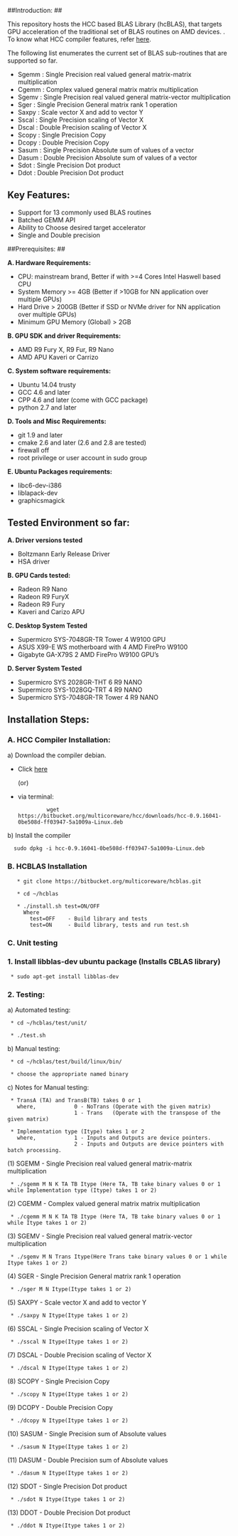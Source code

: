 ##Introduction: ##

This repository hosts the HCC based BLAS Library (hcBLAS), that targets GPU acceleration of the traditional set of BLAS routines on AMD devices. . To know what HCC compiler features, refer [here](https://bitbucket.org/multicoreware/hcc/wiki/Home). 


The following list enumerates the current set of BLAS sub-routines that are supported so far. 

* Sgemm  : Single Precision real valued general matrix-matrix multiplication
* Cgemm  : Complex valued general matrix matrix multiplication
* Sgemv  : Single Precision real valued general matrix-vector multiplication
* Sger   : Single Precision General matrix rank 1 operation
* Saxpy  : Scale vector X and add to vector Y
* Sscal  : Single Precision scaling of Vector X 
* Dscal  : Double Precision scaling of Vector X
* Scopy  : Single Precision Copy 
* Dcopy  : Double Precision Copy
* Sasum : Single Precision Absolute sum of values of a vector
* Dasum : Double Precision Absolute sum of values of a vector
* Sdot  : Single Precision Dot product
* Ddot  : Double Precision Dot product

## Key Features: ##

* Support for 13 commonly used BLAS routines
* Batched GEMM API
* Ability to Choose desired target accelerator
* Single and Double precision


##Prerequisites: ##

**A. Hardware Requirements:**

* CPU: mainstream brand, Better if with >=4 Cores Intel Haswell based CPU 
* System Memory >= 4GB (Better if >10GB for NN application over multiple GPUs)
* Hard Drive > 200GB (Better if SSD or NVMe driver  for NN application over multiple GPUs)
* Minimum GPU Memory (Global) > 2GB

**B. GPU SDK and driver Requirements:**

* AMD R9 Fury X, R9 Fur, R9 Nano
* AMD APU Kaveri or Carrizo

**C. System software requirements:**

* Ubuntu 14.04 trusty
* GCC 4.6 and later
* CPP 4.6 and later (come with GCC package)
* python 2.7 and later


**D. Tools and Misc Requirements:**

* git 1.9 and later
* cmake 2.6 and later (2.6 and 2.8 are tested)
* firewall off
* root privilege or user account in sudo group


**E. Ubuntu Packages requirements:**

* libc6-dev-i386
* liblapack-dev
* graphicsmagick


## Tested Environment so far: 

**A. Driver versions tested**  

* Boltzmann Early Release Driver 
* HSA driver

**B. GPU Cards tested:**

* Radeon R9 Nano
* Radeon R9 FuryX 
* Radeon R9 Fury 
* Kaveri and Carizo APU

**C. Desktop System Tested**

* Supermicro SYS-7048GR-TR  Tower 4 W9100 GPU
* ASUS X99-E WS motherboard with 4 AMD FirePro W9100
* Gigabyte GA-X79S 2 AMD FirePro W9100 GPU’s

**D. Server System Tested**

* Supermicro SYS 2028GR-THT  6 R9 NANO
* Supermicro SYS-1028GQ-TRT 4 R9 NANO
* Supermicro SYS-7048GR-TR Tower 4 R9 NANO


## Installation Steps:   

### A. HCC Compiler Installation: 

a) Download the compiler debian.

* Click [here](https://bitbucket.org/multicoreware/hcc/downloads/hcc-0.9.16041-0be508d-ff03947-5a1009a-Linux.deb)

   (or)

* via terminal: 

               wget https://bitbucket.org/multicoreware/hcc/downloads/hcc-0.9.16041-0be508d-ff03947-5a1009a-Linux.deb 


b) Install the compiler
 
      sudo dpkg -i hcc-0.9.16041-0be508d-ff03947-5a1009a-Linux.deb
      
    
### B. HCBLAS Installation 
   
       * git clone https://bitbucket.org/multicoreware/hcblas.git 

       * cd ~/hcblas

       * ./install.sh test=ON/OFF 
         Where
           test=OFF    - Build library and tests
           test=ON     - Build library, tests and run test.sh

       
### C. Unit testing

### 1. Install libblas-dev ubuntu package (Installs CBLAS library)

     * sudo apt-get install libblas-dev

### 2. Testing:
    
a) Automated testing:

     * cd ~/hcblas/test/unit/
     
     * ./test.sh
     
b) Manual testing:

     * cd ~/hcblas/test/build/linux/bin/
     
     * choose the appropriate named binary 
     
c) Notes for Manual testing:
     
     * TransA (TA) and TransB(TB) takes 0 or 1
       where,            0 - NoTrans (Operate with the given matrix)
                         1 - Trans   (Operate with the transpose of the given matrix)
                         
     * Implementation type (Itype) takes 1 or 2
       where,            1 - Inputs and Outputs are device pointers.
                         2 - Inputs and Outputs are device pointers with batch processing.
     
  (1) SGEMM - Single Precision real valued general matrix-matrix multiplication 
     
     * ./sgemm M N K TA TB Itype (Here TA, TB take binary values 0 or 1 while Implementation type (Itype) takes 1 or 2)
  
  (2) CGEMM - Complex valued general matrix matrix multiplication

     * ./cgemm M N K TA TB Itype (Here TA, TB take binary values 0 or 1 while Itype takes 1 or 2)

  (3) SGEMV - Single Precision real valued general matrix-vector multiplication
       
     * ./sgemv M N Trans Itype(Here Trans take binary values 0 or 1 while Itype takes 1 or 2)

  (4) SGER - Single Precision General matrix rank 1 operation
 
     * ./sger M N Itype(Itype takes 1 or 2)

  (5) SAXPY - Scale vector X and add to vector Y
    
     * ./saxpy N Itype(Itype takes 1 or 2)

  (6) SSCAL - Single Precision scaling of Vector X 
  
     * ./sscal N Itype(Itype takes 1 or 2)

  (7) DSCAL - Double Precision scaling of Vector X
   
     * ./dscal N Itype(Itype takes 1 or 2)
 
  (8) SCOPY - Single Precision Copy 

     * ./scopy N Itype(Itype takes 1 or 2)

  (9) DCOPY - Double Precision Copy
   
     * ./dcopy N Itype(Itype takes 1 or 2)

  (10) SASUM - Single Precision sum of Absolute values

     * ./sasum N Itype(Itype takes 1 or 2)

  (11) DASUM - Double Precision sum of Absolute values

     * ./dasum N Itype(Itype takes 1 or 2)

  (12) SDOT - Single Precision Dot product

     * ./sdot N Itype(Itype takes 1 or 2)

  (13) DDOT - Double Precision Dot product

     * ./ddot N Itype(Itype takes 1 or 2)